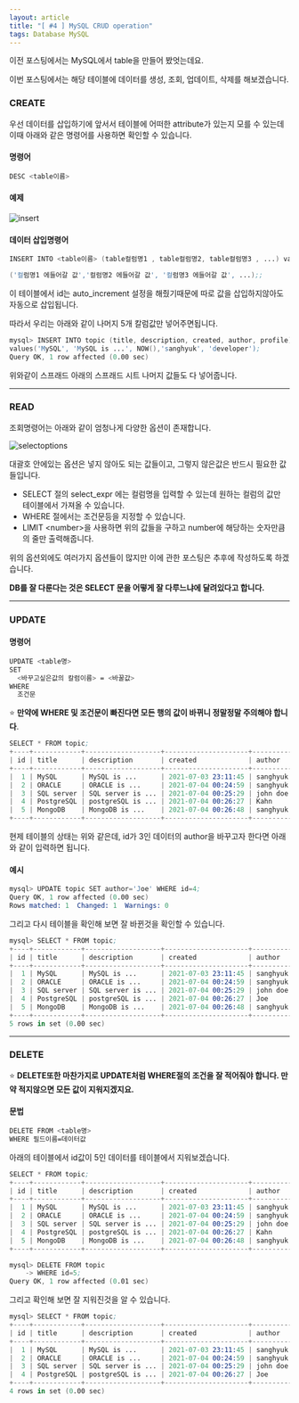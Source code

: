 ```yaml
---
layout: article
title: "[ #4 ] MySQL CRUD operation"
tags: Database MySQL
---
```


이전 포스팅에서는 MySQL에서 table을 만들어 봤엇는데요.

이번 포스팅에서는 해당 테이블에 데이터를 생성, 조회, 업데이트, 삭제를 해보겠습니다.


### CREATE
우선 데이터를 삽입하기에 앞서서 테이블에 어떠한 attribute가 있는지 모를 수 있는데
이때 아래와 같은 명령어를 사용하면 확인할 수 있습니다.

#### 명령어
~~~s
DESC <table이름>
~~~

#### 예제

![insert](https://user-images.githubusercontent.com/75003424/124358643-2f15ec80-dc5c-11eb-86d7-5e9aac5f1ea8.png)

#### 데이터 삽입명령어
~~~s
INSERT INTO <table이름> (table컬럼명1 , table컬럼명2, table컬럼명3 , ...) values

('컬럼명1 에들어갈 값','컬럼명2 에들어갈 값', '컬럼명3 에들어갈 값', ...);;
~~~

이 테이블에서 id는 auto_increment 설정을 해줬기때문에 따로 값을 삽입하지않아도 자동으로 삽입됩니다.

따라서 우리는 아래와 같이 나머지 5개 칼럼값만 넣어주면됩니다.

~~~s
mysql> INSERT INTO topic (title, description, created, author, profile) 
values('MySQL', 'MySQL is ...', NOW(),'sanghyuk', 'developer');
Query OK, 1 row affected (0.00 sec)
~~~
위와같이 스프래드 아래의 스프래드 시트 나머지 값들도 다 넣어줍니다.

---

### READ

조회명령어는 아래와 같이 엄청나게 다양한 옵션이 존재합니다.

![selectoptions](https://user-images.githubusercontent.com/75003424/124359408-bc0e7500-dc5f-11eb-8644-b43cdfdf33a7.png)

대괄호 안에있는 옵션은 넣지 않아도 되는 값들이고, 그렇지 않은값은 반드시 필요한 값들입니다.

- SELECT 절의 select_expr 에는 컬럼명을 입력할 수 있는데 원하는 컬럼의 값만 테이블에서 가져올 수 있습니다.
- WHERE 절에서는 조건문등을 지정할 수 있습니다.
- LIMIT \<number>을 사용하면 위의 값들을 구하고 number에 해당하는 숫자만큼의 줄만 출력해줍니다.

위의 옵션외에도 여러가지 옵션들이 많지만 이에 관한 포스팅은 추후에 작성하도록 하겠습니다.

**DB를 잘 다룬다는 것은 SELECT 문을 어떻게 잘 다루느냐에 달려있다고 합니다.**

---

### UPDATE

#### 명령어
~~~sh
UPDATE <table명>
SET
  <바꾸고싶은값의 칼럼이름> = <바꿀값>
WHERE
  조건문
~~~

:star: **만약에 WHERE 및 조건문이 빠진다면 모든 행의 값이 바뀌니 정말정말 주의해야 합니다**.


~~~s
SELECT * FROM topic;
+----+------------+-------------------+---------------------+----------+---------------------------+
| id | title      | description       | created             | author   | profile                   |
+----+------------+-------------------+---------------------+----------+---------------------------+
|  1 | MySQL      | MySQL is ...      | 2021-07-03 23:11:45 | sanghyuk | developer                 |
|  2 | ORACLE     | ORACLE is ...     | 2021-07-04 00:24:59 | sanghyuk | developer                 |
|  3 | SQL server | SQL server is ... | 2021-07-04 00:25:29 | john doe | database administrator    |
|  4 | PostgreSQL | postgreSQL is ... | 2021-07-04 00:26:27 | Kahn     | data scientist, developer |
|  5 | MongoDB    | MongoDB is ...    | 2021-07-04 00:26:48 | sanghyuk | developer                 |
+----+------------+-------------------+---------------------+----------+---------------------------+
~~~

현제 테이블의 상태는 위와 같은데, id가 3인 데이터의 author을 바꾸고자 한다면 아래와 같이 입력하면 됩니다.

#### 예시

~~~s
mysql> UPDATE topic SET author='Joe' WHERE id=4;
Query OK, 1 row affected (0.00 sec)
Rows matched: 1  Changed: 1  Warnings: 0
~~~

그리고 다시 테이블을 확인해 보면 잘 바뀐것을 확인할 수 있습니다.

~~~s
mysql> SELECT * FROM topic;
+----+------------+-------------------+---------------------+----------+---------------------------+
| id | title      | description       | created             | author   | profile                   |
+----+------------+-------------------+---------------------+----------+---------------------------+
|  1 | MySQL      | MySQL is ...      | 2021-07-03 23:11:45 | sanghyuk | developer                 |
|  2 | ORACLE     | ORACLE is ...     | 2021-07-04 00:24:59 | sanghyuk | developer                 |
|  3 | SQL server | SQL server is ... | 2021-07-04 00:25:29 | john doe | database administrator    |
|  4 | PostgreSQL | postgreSQL is ... | 2021-07-04 00:26:27 | Joe      | data scientist, developer |
|  5 | MongoDB    | MongoDB is ...    | 2021-07-04 00:26:48 | sanghyuk | developer                 |
+----+------------+-------------------+---------------------+----------+---------------------------+
5 rows in set (0.00 sec)
~~~

---

### DELETE

:star: **DELETE또한 마찬가지로 UPDATE처럼 WHERE절의 조건을 잘 적어줘야 합니다. 만약 적지않으면 모든 값이 지워지겠지요.**

#### 문법

~~~sh
DELETE FROM <table명>
WHERE 필드이름=데이터값
~~~

아래의 테이블에서 id값이 5인 데이터를 테이블에서 지워보겠습니다.
~~~s
SELECT * FROM topic;
+----+------------+-------------------+---------------------+----------+---------------------------+
| id | title      | description       | created             | author   | profile                   |
+----+------------+-------------------+---------------------+----------+---------------------------+
|  1 | MySQL      | MySQL is ...      | 2021-07-03 23:11:45 | sanghyuk | developer                 |
|  2 | ORACLE     | ORACLE is ...     | 2021-07-04 00:24:59 | sanghyuk | developer                 |
|  3 | SQL server | SQL server is ... | 2021-07-04 00:25:29 | john doe | database administrator    |
|  4 | PostgreSQL | postgreSQL is ... | 2021-07-04 00:26:27 | Kahn     | data scientist, developer |
|  5 | MongoDB    | MongoDB is ...    | 2021-07-04 00:26:48 | sanghyuk | developer                 |
+----+------------+-------------------+---------------------+----------+---------------------------+
~~~

~~~s
mysql> DELETE FROM topic
    -> WHERE id=5;
Query OK, 1 row affected (0.01 sec)
~~~
그리고 확인해 보면 잘 지워진것을 알 수 있습니다.

~~~s
mysql> SELECT * FROM topic;
+----+------------+-------------------+---------------------+----------+---------------------------+
| id | title      | description       | created             | author   | profile                   |
+----+------------+-------------------+---------------------+----------+---------------------------+
|  1 | MySQL      | MySQL is ...      | 2021-07-03 23:11:45 | sanghyuk | developer                 |
|  2 | ORACLE     | ORACLE is ...     | 2021-07-04 00:24:59 | sanghyuk | developer                 |
|  3 | SQL server | SQL server is ... | 2021-07-04 00:25:29 | john doe | database administrator    |
|  4 | PostgreSQL | postgreSQL is ... | 2021-07-04 00:26:27 | Joe      | data scientist, developer |
+----+------------+-------------------+---------------------+----------+---------------------------+
4 rows in set (0.00 sec)
~~~


